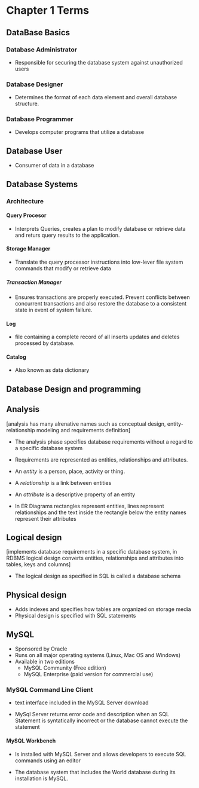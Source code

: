 # Chapter 1 Terms

## DataBase Basics

### Database Administrator

- Responsible for securing the database system against unauthorized users

### Database Designer

- Determines the format of each data element and overall database structure.

### Database Programmer

- Develops computer programs that utilize a database

## Database User

- Consumer of data in a database

## Database Systems

### Architecture

#### Query Procesor  

- Interprets Queries, creates a plan to modify database or retrieve data and returs query results to the application.

#### Storage Manager

- Translate the query processor instructions into low-lever file system commands that modify or retrieve data

##### Transaction Manager

- Ensures transactions are properly executed. Prevent conflicts between concurrent transactions and also restore the database to a consistent state in event of system failure.

#### Log

- file containing a complete record of all inserts updates and deletes processed by database.

#### Catalog

- Also known as data dictionary

## Database Design and programming

## Analysis

[analysis has many alrenative names such as conceptual design, entity-relationship modeling and requirements definition]

- The analysis phase specifies database requirements without a regard to a specific database system
- Requirements are represented as entities, relationships and attributes.

- An *entity* is a person, place, activity or thing.
- A *relationship* is a link between entities
- An *attribute* is a descriptive property of an entity

- In ER Diagrams rectangles represent entities, lines
represent relationships and the text inside the rectangle below the entity names represent their attributes

## Logical design

[implements database requirements in a specific database system, in RDBMS logical design converts entities, relationships and attributes into tables, keys and columns]

- The logical design as specified in SQL is called a database schema

## Physical design

- Adds indexes and specifies how tables are organized on storage media
- Physical design is specified with SQL statements

## MySQL

- Sponsored by Oracle
- Runs on all major operating systems (Linux, Mac OS and Windows)
- Available in two editions
  - MySQL Community (Free edition)
  - MySQL Enterprise (paid version for commercial use)

### MySQL Command Line Client

- text interface included in the MySQL Server download

- MySql Server returns error code and description when an SQL Statement is syntatically incorrect or the  database cannot execute the statement

#### MySQL Workbench

- Is installed with MySQL Server and allows developers to execute SQL commands using an editor

- The database system that includes the World database during its installation is MySQL.
